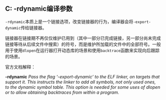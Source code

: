 ## C: -rdynamic编译参数

`-rdynamic`本质上是一个链接选项，改变链接器的行为，编译器会将`-export-dynamic`传给链接器。

链接器在链接期不再仅仅维护已用到（其中一部分已完成链接，另一部分尚未完成链接等待从后续文件中搜索）的符号，而是维护所加载的文件中的全部符号。一般用于使用`dlopen`在运行器打开动态库的场景和使用`backtrace`函数来实现向后跟踪的场景。

官方文档解释：

**-rdynamic**
*Pass the flag ‘-export-dynamic’ to the ELF linker, on targets that support it. This instructs the linker to add all symbols, not only used ones, to the dynamic symbol table. This option is needed for some uses of dlopen or to allow obtaining backtraces from within a program.*











